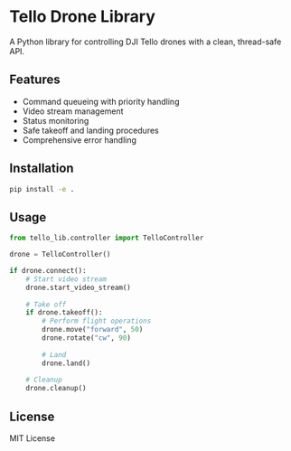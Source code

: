 # Tello Drone Library

A Python library for controlling DJI Tello drones with a clean, thread-safe API.

## Features

- Command queueing with priority handling
- Video stream management
- Status monitoring
- Safe takeoff and landing procedures
- Comprehensive error handling

## Installation

```bash
pip install -e .
```

## Usage

```python
from tello_lib.controller import TelloController

drone = TelloController()

if drone.connect():
    # Start video stream
    drone.start_video_stream()
    
    # Take off
    if drone.takeoff():
        # Perform flight operations
        drone.move("forward", 50)
        drone.rotate("cw", 90)
        
        # Land
        drone.land()
    
    # Cleanup
    drone.cleanup()
```

## License

MIT License
